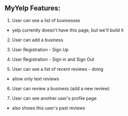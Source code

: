 ## MyYelp Features:

1. User can see a list of businesses 
  - yelp currently doesn't have this page, but we'll build it 
  
2. User can add a business

3. User Registration -  Sign Up 

4. User Registration -  Sign in and Sign Out

5. User can see a list of recent reviews - doing
  - allow only text reviews

6. User can review a business (add a new review)

7. User can see another user's profile page
  - also shows this user's past reviews
